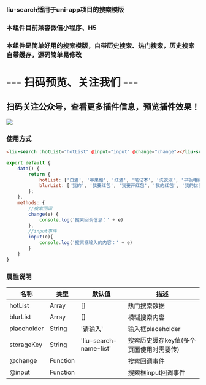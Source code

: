 ### liu-search适用于uni-app项目的搜索模版
### 本组件目前兼容微信小程序、H5
### 本组件是简单好用的搜索模版，自带历史搜索、热门搜索，历史搜索自带缓存，源码简单易修改
# --- 扫码预览、关注我们 ---

## 扫码关注公众号，查看更多插件信息，预览插件效果！ 

![](https://uni.ckapi.pro/uniapp/publicize.png)

### 使用方式
``` html
<liu-search :hotList="hotList" @input="input" @change="change"></liu-search>
```
``` javascript
export default {
	data() {
		return {
			hotList: ['白酒', '苹果醋', '红酒', '笔记本', '洗衣液', '平板电脑', '电视机'],//热门搜索
			blurList: ['我的', '我要红包', '我要开红包', '我的红包', '我的世界'],//模糊搜索内容
		};
	},
	methods: {
		//搜索回调
		change(e) {
			console.log('搜索回调信息：' + e)
		},
		//input事件
		input(e){
			console.log('搜索框输入的内容：' + e)
		}
	}
}
```

### 属性说明
| 名称                         | 类型           | 默认值                  | 描述             |
| ----------------------------|--------------- | ---------------------- | ---------------|
| hotList                     | Array          | []                     | 热门搜索数据
| blurList                    | Array          | []                     | 模糊搜索内容
| placeholder                 | String         | '请输入'                | 输入框placeholder
| storageKey                  | String         | 'liu-search-name-list' | 搜索历史缓存key值(多个页面使用时需要传)
| @change                     | Function       |                        | 搜索回调事件
| @input                      | Function       |                        | 搜索框input回调事件



